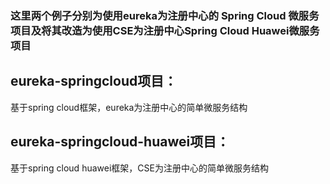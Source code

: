 ### 这里两个例子分别为使用eureka为注册中心的 Spring Cloud 微服务项目及将其改造为使用CSE为注册中心Spring Cloud Huawei微服务项目

## eureka-springcloud项目：
   基于spring cloud框架，eureka为注册中心的简单微服务结构

## eureka-springcloud-huawei项目：
   基于spring cloud huawei框架，CSE为注册中心的简单微服务结构   
   
